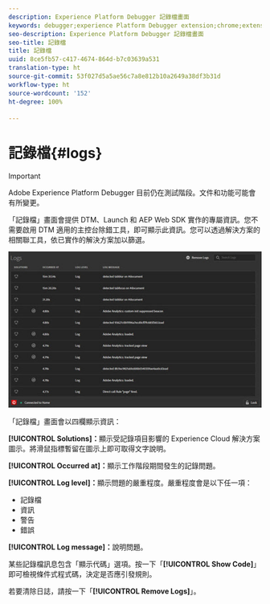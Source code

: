 ```yaml
---
description: Experience Platform Debugger 記錄檔畫面
keywords: debugger;experience Platform Debugger extension;chrome;extension;logs
seo-description: Experience Platform Debugger 記錄檔畫面
seo-title: 記錄檔
title: 記錄檔
uuid: 8ce5fb57-c417-4674-864d-b7c03639a531
translation-type: ht
source-git-commit: 53f027d5a5ae56c7a8e812b10a2649a38df3b31d
workflow-type: ht
source-wordcount: '152'
ht-degree: 100%

---
```



# 記錄檔{#logs}

>[!IMPORTANT]
>
>Adobe Experience Platform Debugger 目前仍在測試階段。文件和功能可能會有所變更。

「記錄檔」畫面會提供 DTM、Launch 和 AEP Web SDK 實作的專屬資訊。您不需要啟用 DTM 適用的主控台除錯工具，即可顯示此資訊。您可以透過解決方案的相關聯工具，依已實作的解決方案加以篩選。

![](assets/logs.jpg)

「記錄檔」畫面會以四欄顯示資訊：

**[!UICONTROL Solutions]：**&#x200B;顯示受記錄項目影響的 Experience Cloud 解決方案圖示。將滑鼠指標暫留在圖示上即可取得文字說明。

**[!UICONTROL Occurred at]：**&#x200B;顯示工作階段期間發生的記錄問題。

**[!UICONTROL Log level]：**&#x200B;顯示問題的嚴重程度。嚴重程度會是以下任一項：

* 記錄檔
* 資訊
* 警告
* 錯誤

**[!UICONTROL Log message]：**&#x200B;說明問題。

某些記錄檔訊息包含「顯示代碼」選項。按一下「**[!UICONTROL Show Code]**」即可檢視條件式程式碼，決定是否應引發規則。

若要清除日誌，請按一下「**[!UICONTROL Remove Logs]**」。
